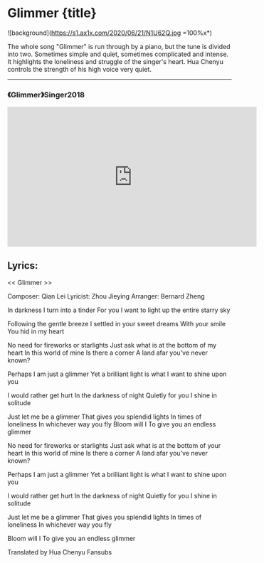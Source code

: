 # Glimmer {title}
![background](https://s1.ax1x.com/2020/06/21/N1U62Q.jpg =100%x*)

The whole song "Glimmer" is run through by a piano, but the tune is divided into two. Sometimes simple and quiet, sometimes complicated and intense. It highlights the loneliness and struggle of the singer's heart. Hua Chenyu controls the strength of his high voice very quiet.

---------------------------------

### 《Glimmer》Singer2018

<iframe width="560" height="315" src="https://www.youtube.com/embed/cHKTmLmuiO0" frameborder="0" allow="accelerometer; autoplay; encrypted-media; gyroscope; picture-in-picture" allowfullscreen></iframe>

## Lyrics:

<< Glimmer >>

Composer: Qian Lei
Lyricist: Zhou Jieying
Arranger: Bernard Zheng
 

In darkness
I turn into a tinder
For you
I want to light up the entire starry sky

Following the gentle breeze
I settled in your sweet dreams
With your smile
You hid in my heart

No need for fireworks or starlights
Just ask what is at the bottom of my heart
In this world of mine
Is there a corner
A land afar you've never known?

Perhaps I am just a glimmer
Yet a brilliant light is what
I want to shine upon you

I would rather get hurt
In the darkness of night
Quietly for you
I shine in solitude

Just let me be a glimmer
That gives you splendid lights
In times of loneliness
In whichever way you fly
Bloom will I
To give you an endless glimmer

No need for fireworks or starlights
Just ask what is at the bottom of your heart
In this world of mine
Is there a corner
A land afar you've never known?

Perhaps I am just a glimmer
Yet a brilliant light is what
I want to shine upon you

I would rather get hurt
In the darkness of night
Quietly for you
I shine in solitude

Just let me be a glimmer
That gives you splendid lights
In times of loneliness
In whichever way you fly

Bloom will I
To give you an endless glimmer

Translated by Hua Chenyu Fansubs